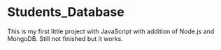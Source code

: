 # Students_Database
This is my first little project with JavaScript with addition of Node.js and MongoDB. Still not finished but it works.
